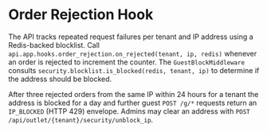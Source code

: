 # Order Rejection Hook

The API tracks repeated request failures per tenant and IP address using a
Redis-backed blocklist. Call
`api.app.hooks.order_rejection.on_rejected(tenant, ip, redis)` whenever an
order is rejected to increment the counter. The `GuestBlockMiddleware` consults
`security.blocklist.is_blocked(redis, tenant, ip)` to determine if the address
should be blocked.

After three rejected orders from the same IP within 24 hours for a tenant the
address is blocked for a day and further guest `POST /g/*` requests return an
`IP_BLOCKED` (HTTP 429) envelope. Admins may clear an address with
`POST /api/outlet/{tenant}/security/unblock_ip`.
